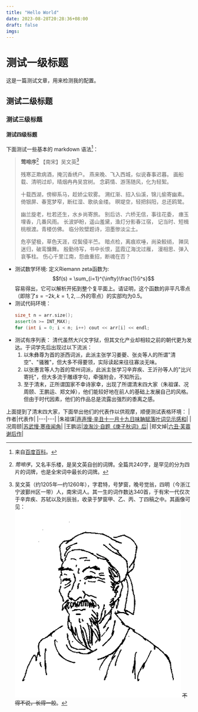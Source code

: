 ```yaml
---
title: "Hello World"
date: 2023-08-28T20:28:36+08:00
draft: false
imgs:
---
```


# 测试一级标题
这是一篇测试文章，用来检测我的配置。
## 测试二级标题
### 测试三级标题
#### 测试四级标题

下面测试一些基本的 markdown 语法[^1]：

> **莺啼序**[^2] 【南宋】吴文英[^3]
> 
> 残寒正欺病酒，掩沉香绣户。
> 燕来晚、飞入西城，似说春事迟暮。
> 画船载、清明过却，晴烟冉冉吴宫树。
>念羁情、游荡随风，化为轻絮。
>
>十载西湖，傍柳系马，趁娇尘软雾。
>溯红渐、招入仙溪，锦儿偷寄幽素。
>倚银屏、春宽梦窄，断红湿、歌纨金缕。
>暝堤空，轻把斜阳，总还鸥鹭。
>
>幽兰旋老，杜若还生，水乡尚寄旅。
>别后访、六桥无信，事往花委，
>瘗玉埋香，几番风雨。
>长波妒盼，遥山羞黛，渔灯分影春江宿，
>记当时、短楫桃根渡。青楼仿佛。
>临分败壁题诗，泪墨惨淡尘土。
>
>危亭望极，草色天涯，叹鬓侵半苎。
>暗点检，离痕欢唾，尚染鲛绡，
>亸凤迷归，破鸾慵舞。
>殷勤待写，书中长恨，蓝霞辽海沈过雁，
>漫相思、弹入哀筝柱。
>伤心千里江南，怨曲重招，断魂在否？

[^1]: 来自[百度百科](https://baike.baidu.com/item/%E8%8E%BA%E5%95%BC%E5%BA%8F%C2%B7%E6%AE%8B%E5%AF%92%E6%AD%A3%E6%AC%BA%E7%97%85%E9%85%92/10188638)。
[^2]: *莺啼序*，又名丰乐楼，是吴文英自创的词牌。全篇共240字，是罕见的分为四片的词牌，也是全宋词中最长的词牌。
[^3]: 吴文英（约1205年—约1260年），字君特，号梦窗，晚号觉翁，四明（今浙江宁波鄞州区一带）人，南宋词人。其一生的词作数达340首，于有宋一代仅次于辛弃疾、苏轼以及刘辰翁，收录于梦窗甲、乙、丙、丁四稿之中。其画像可见：
![吴文英像](wuwenying.webp)
~~不得不说，长得一般~~。

- 测试数学环境:
  定义Riemann zeta函数为:
  $$f(s) = \sum_{i=1}^{\infty}\frac{1}{i^s}$$
  容易得出，它可以解析开拓到整个复平面上。请证明，这个函数的非平凡零点（即除了$s=-2k,k=1,2,...$外的零点）的实部均为0.5。
- 测试代码环境：
  ```c++
  size_t n = arr.size();
  assert(n >= INT_MAX);
  for (int i = 0; i < n; i++) cout << arr[i] << endl;
  ```
- 测试有序列表：
  清代虽然大兴文字狱，但其文化产业却相较之前的朝代更为发达。于词学先后出现过以下流派：
  1. 以朱彝尊为首的浙西词派，此派主张学习姜夔、张炎等人的所谓"清空"、"骚雅"，但大多不得要领，实际读起来往往寡淡无味。
  2. 以张惠言等人为首的常州词派，此派主张学习辛弃疾、王沂孙等人的"比兴寄托"，但大多流于雕琢字句，牵强附会，不知所云。
  3. 至于清末，正所谓国家不幸诗家幸，出现了所谓清末四大家（朱祖谋、况周颐、王鹏运、郑文焯），他们能较好地在前人的基础上发展自己的风格。但由于时代因素，他们的作品总是流露出强烈的黍离之感。

上面提到了清末四大家，下面举出他们的代表作以供观摩，顺便测试表格环境：
|作者|代表作|
|---|---|
|朱祖谋|[声声慢·辛丑十一月十九日味聃赋落叶词见示感和](http://longyusheng.org/ci/zhuxiaozang/4.html)|
|况周颐|[苏武慢·寒夜闻角](http://longyusheng.org/ci/kuangzhouyi/1.html)|
|王鹏运|[浪淘沙·自题《庚子秋词》后](http://longyusheng.org/ci/wangpengyun/14.html)|
|郑文焯|[六丑·芙蓉谢后作](http://longyusheng.org/ci/zhengwenzhuo/11.html)|